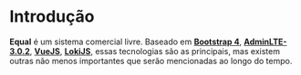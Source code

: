 Introdução
============

**Equal** é um sistema comercial livre. Baseado em **[Bootstrap 4](https://getbootstrap.com)**, **[AdminLTE-3.0.2](https://adminlte.io/)**, **[VueJS](https://vuejs.org/)**, **[LokiJS](https://github.com/techfort/LokiJS)**, essas tecnologias são as principais, mas existem outras não menos importantes que serão mencionadas ao longo do tempo.